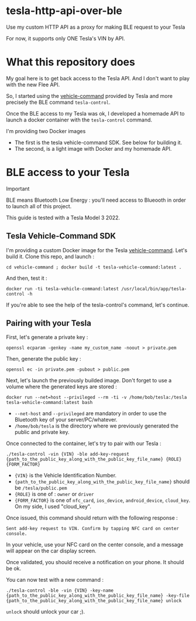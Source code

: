 # tesla-http-api-over-ble
Use my custom HTTP API as a proxy for making BLE request to your Tesla

For now, it supports only ONE Tesla's VIN by API. 

# What this repository does

My goal here is to get back access to the Tesla API. And I don't want to play with the new Flee API. 

So, I started using the [vehicle-command](https://github.com/teslamotors/vehicle-command) provided by Tesla and more precisely the BLE command `tesla-control`.

Once the BLE access to my Tesla was ok, I developed a homemade API to launch a docker container with the `tesla-control` command.

I'm providing two Docker images
- The first is the tesla vehicle-command SDK. See below for building it.
- The second, is a light image with Docker and my homemade API.

# BLE access to your Tesla

> [!IMPORTANT]
> BLE means Bluetooth Low Energy : you'll need access to Blueooth in order to launch all of this project.

This guide is tested with a Tesla Model 3 2022.

## Tesla Vehicle-Command SDK

I'm providing a custom Docker image for the Tesla [vehicle-command](https://github.com/teslamotors/vehicle-command). Let's build it. Clone this repo, and launch :

```
cd vehicle-command ; docker build -t tesla-vehicle-command:latest .
```

And then, test it :

```
docker run -ti tesla-vehicle-command:latest /usr/local/bin/app/tesla-control -h
```

If you're able to see the help of the tesla-control's command, let's continue.

## Pairing with your Tesla

First, let's generate a private key :

```
openssl ecparam -genkey -name my_custom_name -noout > private.pem
```

Then, generate the public key :

```
openssl ec -in private.pem -pubout > public.pem
```

Next, let's launch the previously builded image. Don't forget to use a volume where the generated keys are stored :

```
docker run --net=host --privileged --rm -ti -v /home/bob/tesla:/tesla tesla-vehicle-command:latest bash
```

- `--net-host` and `--privileged` are mandatory in order to use the Bluetooth key of your server/PC/whatever.
- `/home/bob/tesla` is the directory where we previously generated the public and private key.

Once connected to the container, let's try to pair with our Tesla :

```
./tesla-control -vin {VIN} -ble add-key-request {path_to_the_public_key_along_with_the_public_key_file_name} {ROLE} {FORM_FACTOR}
```

- `{VIN}` is the  Vehicle Identification Number.
- `{path_to_the_public_key_along_with_the_public_key_file_name}` should be `/tesla/public.pem`
- `{ROLE}` is one of : `owner` or `driver`
- `{FORM_FACTOR}` is one of `nfc_card`, `ios_device`, `android_device`, `cloud_key`. On my side, I used "cloud_key".

Once issued, this command should return with the following response :

```
Sent add-key request to VIN. Confirm by tapping NFC card on center console.
```

In your vehicle, use your NFC card on the center console, and a message will appear on the car display screen. 

Once validated, you should receive a notification on your phone. It should be ok.

You can now test with a new command :

```
./tesla-control -ble -vin {VIN} -key-name {path_to_the_public_key_along_with_the_public_key_file_name} -key-file {path_to_the_public_key_along_with_the_public_key_file_name} unlock
```

`unlock` should unlock your car ;).